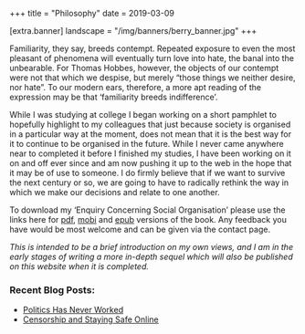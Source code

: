 +++
title = "Philosophy"
date = 2019-03-09

[extra.banner]
landscape = "/img/banners/berry_banner.jpg"
+++
<div class="text-block">
  <p>
    Familiarity, they say, breeds contempt. Repeated exposure to even the most pleasant of phenomena will eventually turn love into hate, the banal into the unbearable. For Thomas Hobbes, however, the objects of our contempt were not that which we despise, but merely “those things we neither desire, nor hate”. To our modern ears, therefore, a more apt reading of the expression may be that ‘familiarity breeds indifference’.
  </p>

  <p>
    While I was studying at college I began working on a short pamphlet to hopefully highlight to my colleagues that just because society is organised in a particular way at the moment, does not mean that it is the best way for it to continue to be organised in the future. While I never came anywhere near to completed it before I finished my studies, I have been working on it on and off ever since and am now pushing it up to the web in the hope that it may be of use to someone. I do firmly believe that if we want to survive the next century or so, we are going to have to radically rethink the way in which we make our decisions and relate to one another.
  </p>

  <p>
    To download my ‘Enquiry Concerning Social Organisation’ please use the links here for <a rel="noreferrer noopener" aria-label="pdf (opens in a new tab)" href="/docs/An-Enquiry.pdf" target="_blank">pdf</a>, <a rel="noreferrer noopener" aria-label="pdf (opens in a new tab)" href="/docs/An-Enquiry.mobi" target="_blank">mobi</a> and <a href="/docs/An-Enquiry.epub">epub</a> versions of the book. Any feedback you have would be most welcome and can be given via the contact page.
  </p>

  <p>
    <i>This is intended to be a brief introduction on my own views, and I am in the early stages of writing a more in-depth sequel which will also be published on this website when it is completed.</i>
  </p>
</div>

### Recent Blog Posts:

<ul class="wp-block-latest-posts">
  <li>
    <a href="/blog/politics-has-never-worked">Politics Has Never Worked</a>
  </li>
  <li>
    <a href="/blog/censorship-and-staying-safe-online">Censorship and Staying Safe Online</a>
  </li>
</ul>
